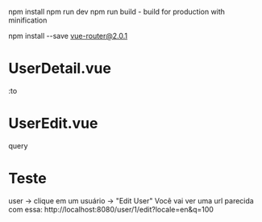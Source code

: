 npm install
npm run dev
npm run build - build for production with minification

npm install --save vue-router@2.0.1


# UserDetail.vue
:to

# UserEdit.vue
query

# Teste
user -> clique em um usuário -> "Edit User"
Você vai ver uma url parecida com essa: http://localhost:8080/user/1/edit?locale=en&q=100